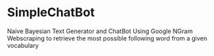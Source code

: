 # SimpleChatBot

Naive Bayesian Text Generator and ChatBot
Using Google NGram Webscraping to retrieve the most possible following word from a given vocabulary
